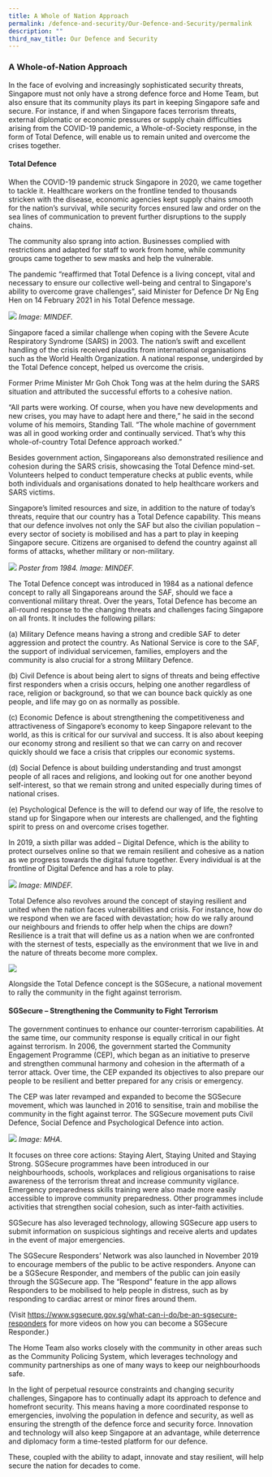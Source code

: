 ```yaml
---
title: A Whole of Nation Approach
permalink: /defence-and-security/Our-Defence-and-Security/permalink
description: ""
third_nav_title: Our Defence and Security
---
```

### A Whole-of-Nation Approach

In the face of evolving and increasingly sophisticated security threats, Singapore must not only have a strong defence force and Home Team, but also ensure that its community plays its part in keeping Singapore safe and secure. For instance, if and when Singapore faces terrorism threats, external diplomatic or economic pressures or supply chain difficulties arising from the COVID-19 pandemic, a Whole-of-Society response, in the form of Total Defence, will enable us to remain united and overcome the crises together.
	
#### Total Defence 
	
When the COVID-19 pandemic struck Singapore in 2020, we came together to tackle it. Healthcare workers on the frontline tended to thousands stricken with the disease, economic agencies kept supply chains smooth for the nation’s survival, while security forces ensured law and order on the sea lines of communication to prevent further disruptions to the supply chains. 
	
The community also sprang into action. Businesses complied with restrictions and adapted for staff to work from home, while community groups came together to sew masks and help the vulnerable. 
	
The pandemic “reaffirmed that Total Defence is a living concept, vital and necessary to ensure our collective well-being and central to Singapore's ability to overcome grave challenges”, said Minister for Defence Dr Ng Eng Hen on 14 February 2021 in his Total Defence message.

![](/images/Defence/TD%20Logo.png)
*Image: MINDEF.*

Singapore faced a similar challenge when coping with the Severe Acute Respiratory Syndrome (SARS) in 2003. The nation’s swift and excellent handling of the crisis received plaudits from international organisations such as the World Health Organization. A national response, undergirded by the Total Defence concept, helped us overcome the crisis. 

Former Prime Minister Mr Goh Chok Tong was at the helm during the SARS situation and attributed the successful efforts to a cohesive nation. 
	
“All parts were working. Of course, when you have new developments and new crises, you may have to adapt here and there,” he said in the second volume of his memoirs, Standing Tall. “The whole machine of government was all in good working order and continually serviced. That’s why this whole-of-country Total Defence approach worked.”
	
Besides government action, Singaporeans also demonstrated resilience and cohesion during the SARS crisis, showcasing the Total Defence mind-set. Volunteers helped to conduct temperature checks at public events, while both individuals and organisations donated to help healthcare workers and SARS victims.
	
Singapore’s limited resources and size, in addition to the nature of today’s threats, require that our country has a Total Defence capability. This means that our defence involves not only the SAF but also the civilian population – every sector of society is mobilised and has a part to play in keeping Singapore secure. Citizens are organised to defend the country against all forms of attacks, whether military or non-military.

![](/images/Defence/TD1984%20Poster.jpg)
*Poster from 1984. Image: MINDEF.*

The Total Defence concept was introduced in 1984 as a national defence concept to rally all Singaporeans around the SAF, should we face a conventional military threat. Over the years, Total Defence has become an all-round response to the changing threats and challenges facing Singapore on all fronts. It includes the following pillars:
	
(a)	Military Defence means having a strong and credible SAF to deter aggression and protect the country. As National Service is core to the SAF, the support of individual servicemen, families, employers and the community is also crucial for a strong Military Defence.
	
(b)	Civil Defence is about being alert to signs of threats and being effective first responders when a crisis occurs, helping one another regardless of race, religion or background, so that we can bounce back quickly as one people, and life may go on as normally as possible.
	
(c)	Economic Defence is about strengthening the competitiveness and attractiveness of Singapore’s economy to keep Singapore relevant to the world, as this is critical for our survival and success. It is also about keeping our economy strong and resilient so that we can carry on and recover quickly should we face a crisis that cripples our economic systems.
	
(d)	Social Defence is about building understanding and trust amongst people of all races and religions, and looking out for one another beyond self-interest, so that we remain strong and united especially during times of national crises.
	
(e)	Psychological Defence is the will to defend our way of life, the resolve to stand up for Singapore when our interests are challenged, and the fighting spirit to press on and overcome crises together.
	
In 2019, a sixth pillar was added – Digital Defence, which is the ability to protect ourselves online so that we remain resilient and cohesive as a nation as we progress towards the digital future together. Every individual is at the frontline of Digital Defence and has a role to play.

![](/images/Defence/TD%20Pillars.png)
*Image: MINDEF.*

Total Defence also revolves around the concept of staying resilient and united when the nation faces vulnerabilities and crisis. For instance, how do we respond when we are faced with devastation; how do we rally around our neighbours and friends to offer help when the chips are down? Resilience is a trait that will define us as a nation when we are confronted with the sternest of tests, especially as the environment that we live in and the nature of threats become more complex.

![](/images/Defence/Defence%207.jpg)

Alongside the Total Defence concept is the SGSecure, a national movement to rally the community in the fight against terrorism. 
	
#### SGSecure – Strengthening the Community to Fight Terrorism

The government continues to enhance our counter-terrorism capabilities. At the same time, our community response is equally critical in our fight against terrorism. In 2006, the government started the Community Engagement Programme (CEP), which began as an initiative to preserve and strengthen communal harmony and cohesion in the aftermath of a terror attack. Over time, the CEP expanded its objectives to also prepare our people to be resilient and better prepared for any crisis or emergency.
	
The CEP was later revamped and expanded to become the SGSecure movement, which was launched in 2016 to sensitise, train and mobilise the community in the fight against terror. The SGSecure movement puts Civil Defence, Social Defence and Psychological Defence into action.

![](/images/Defence/SGSecure%20Logo.png)
*Image: MHA.*

It focuses on three core actions: Staying Alert, Staying United and Staying Strong. SGSecure programmes have been introduced in our neighbourhoods, schools, workplaces and religious organisations to raise awareness of the terrorism threat and increase community vigilance. Emergency preparedness skills training were also made more easily accessible to improve community preparedness. Other programmes include activities that strengthen social cohesion, such as inter-faith activities. 

SGSecure has also leveraged technology, allowing SGSecure app users to submit information on suspicious sightings and receive alerts and updates in the event of major emergencies. 
	
The SGSecure Responders’ Network was also launched in November 2019 to encourage members of the public to be active responders. Anyone can be a SGSecure Responder, and members of the public can join easily through the SGSecure app. The “Respond” feature in the app allows Responders to be mobilised to help people in distress, such as by responding to cardiac arrest or minor fires around them.  

(Visit https://www.sgsecure.gov.sg/what-can-i-do/be-an-sgsecure-responders for more videos on how you can become a SGSecure Responder.)

The Home Team also works closely with the community in other areas such as the Community Policing System, which leverages technology and community partnerships as one of many ways to keep our neighbourhoods safe.
	
In the light of perpetual resource constraints and changing security challenges, Singapore has to continually adapt its approach to defence and homefront security. This means having a more coordinated response to emergencies, involving the population in defence and security, as well as ensuring the strength of the defence force and security force. Innovation and technology will also keep Singapore at an advantage, while deterrence and diplomacy form a time-tested platform for our defence. 
	
These, coupled with the ability to adapt, innovate and stay resilient, will help secure the nation for decades to come.
